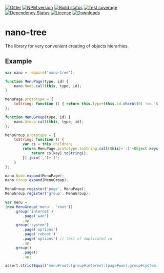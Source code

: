 [![Gitter][gitter-image]][gitter-url]
[![NPM version][npm-image]][npm-url]
[![Build status][travis-image]][travis-url]
[![Test coverage][coveralls-image]][coveralls-url]
[![Dependency Status][david-image]][david-url]
[![License][license-image]][license-url]
[![Downloads][downloads-image]][downloads-url]

# nano-tree
The library for very convenient creating of objects hierarhies.


## Example

```js
var nano = require('nano-tree');

function MenuPage(type, id) {
	nano.Node.call(this, type, id);
}

MenuPage.prototype = {
	toString: function () { return this.type+(this.id.charAt(0) !== '$' ? '#'+this.id : ''); }
};

function MenuGroup(type, id) {
	nano.Group.call(this, type, id);
};

MenuGroup.prototype = {
	toString: function () {
		var cs = this.children;
		return MenuPage.prototype.toString.call(this)+':['+Object.keys(cs).map(function (key) {
			return cs[key].toString();
		}).join(',')+']';
	}
};

nano.Node.expand(MenuPage);
nano.Group.expand(MenuGroup);

MenuGroup.register('page', MenuPage);
MenuGroup.register('group', MenuGroup);

var menu = 
(new MenuGroup('menu', 'root'))
	.group('internet')
		.page('wan')
		.up
	.group('system')
		.page('options')
		.page('reboot')
		.page('options') // test of duplicated id
		.up
	.group()
		.page()
		.up;

assert.strictEqual('menu#root:[group#internet:[page#wan],group#system:[page#reboot,page#options],group:[page]]', menu.toString());

```

[bithound-image]: https://www.bithound.io/github/Holixus/nano-tree/badges/score.svg
[bithound-url]: https://www.bithound.io/github/Holixus/nano-tree

[gitter-image]: https://badges.gitter.im/Holixus/nano-tree.svg
[gitter-url]: https://gitter.im/Holixus/nano-tree

[npm-image]: https://badge.fury.io/js/nano-tree.svg
[npm-url]: https://badge.fury.io/js/nano-tree

[github-tag]: http://img.shields.io/github/tag/Holixus/nano-tree.svg
[github-url]: https://github.com/Holixus/nano-tree/tags

[travis-image]: https://travis-ci.org/Holixus/nano-tree.svg?branch=master
[travis-url]: https://travis-ci.org/Holixus/nano-tree

[coveralls-image]: https://coveralls.io/repos/github/Holixus/nano-tree/badge.svg?branch=master
[coveralls-url]: https://coveralls.io/github/Holixus/nano-tree?branch=master

[david-image]: https://david-dm.org/Holixus/nano-tree.svg
[david-url]: https://david-dm.org/Holixus/nano-tree

[license-image]: https://img.shields.io/badge/license-MIT-blue.svg
[license-url]: LICENSE

[downloads-image]: http://img.shields.io/npm/dt/nano-tree.svg
[downloads-url]: https://npmjs.org/package/nano-tree
